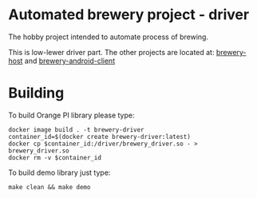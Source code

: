 # Automated brewery project - driver

The hobby project intended to automate process of brewing.

This is low-lewer driver part. The other projects are located at: [brewery-host](https://github.com/Michal-Wadowski/brewery-host) and [brewery-android-client](https://github.com/Michal-Wadowski/brewery-android-client)

# Building

To build Orange PI library please type:

```shell
docker image build . -t brewery-driver
container_id=$(docker create brewery-driver:latest)
docker cp $container_id:/driver/brewery_driver.so - > brewery_driver.so
docker rm -v $container_id
```

To build demo library just type:

```shell
make clean && make demo
```
